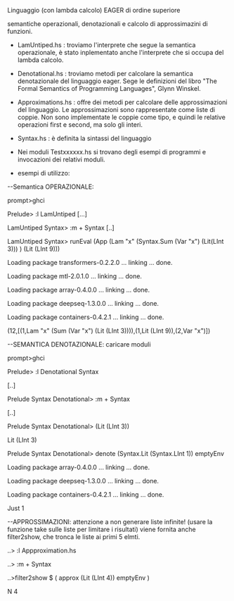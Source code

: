 Linguaggio (con lambda calcolo) EAGER di ordine superiore

semantiche operazionali, denotazionali e calcolo di approssimazini di funzioni.

- LamUntiped.hs : troviamo l'interprete che segue la semantica operazionale, è stato inplementato
anche l'interprete che si occupa del lambda calcolo.

- Denotational.hs : troviamo metodi per calcolare la semantica denotazionale del linguaggio eager.
Sege le definizioni del libro "The Formal Semantics of Programming Languages", Glynn Winskel.

- Approximations.hs : offre dei metodi per calcolare delle approssimazioni del linguaggio.
Le approssimazioni sono rappresentate come liste di coppie. Non sono implementate le coppie come tipo,
e quindi le relative operazioni first e second, ma solo gli interi.

- Syntax.hs : è definita la sintassi del linguaggio

- Nei moduli Testxxxxxx.hs si trovano degli esempi di programmi e invocazioni dei relativi moduli.


- esempi di utilizzo:

--Semantica OPERAZIONALE:

prompt>ghci

Prelude> :l LamUntiped
[...]

LamUntiped Syntax> :m + Syntax
[..]

LamUntiped Syntax> runEval (App (Lam "x" (Syntax.Sum (Var "x") (Lit(LInt 3)))  ) (Lit (LInt 9)))

Loading package transformers-0.2.2.0 ... linking ... done.

Loading package mtl-2.0.1.0 ... linking ... done.

Loading package array-0.4.0.0 ... linking ... done.

Loading package deepseq-1.3.0.0 ... linking ... done.

Loading package containers-0.4.2.1 ... linking ... done.

(12,[(1,Lam "x" (Sum (Var "x") (Lit (LInt 3)))),(1,Lit (LInt 9)),(2,Var "x")])

--SEMANTICA DENOTAZIONALE:
caricare moduli

prompt>ghci

Prelude> :l Denotational Syntax

[..]

Prelude Syntax Denotational> :m + Syntax

[..]

Prelude Syntax Denotational> (Lit (LInt 3))

Lit (LInt 3)

Prelude Syntax Denotational> denote (Syntax.Lit (Syntax.LInt 1)) emptyEnv

Loading package array-0.4.0.0 ... linking ... done.

Loading package deepseq-1.3.0.0 ... linking ... done.

Loading package containers-0.4.2.1 ... linking ... done.

Just 1

--APPROSSIMAZIONI:
attenzione a non generare liste infinite! (usare la funzione take sulle liste per limitare i risultati)
viene fornita anche filter2show, che tronca le liste ai primi 5 elmti.

..> :l Appproximation.hs

..> :m + Syntax

..>filter2show $ ( approx (Lit (LInt 4)) emptyEnv )

N 4
